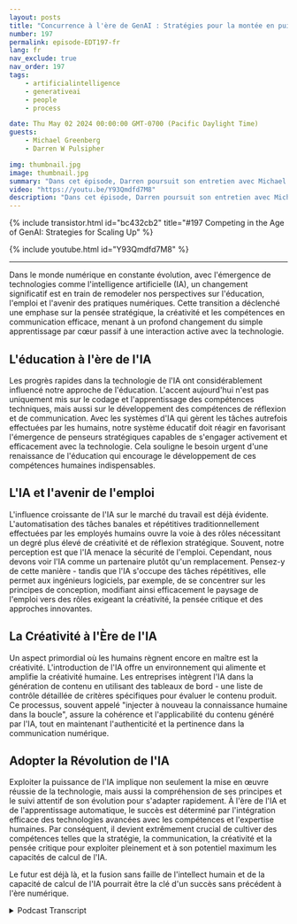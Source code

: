 ```yaml
---
layout: posts
title: "Concurrence à l'ère de GenAI : Stratégies pour la montée en puissance"
number: 197
permalink: episode-EDT197-fr
lang: fr
nav_exclude: true
nav_order: 197
tags:
    - artificialintelligence
    - generativeai
    - people
    - process

date: Thu May 02 2024 00:00:00 GMT-0700 (Pacific Daylight Time)
guests:
    - Michael Greenberg
    - Darren W Pulsipher

img: thumbnail.jpg
image: thumbnail.jpg
summary: "Dans cet épisode, Darren poursuit son entretien avec Michael Greenberg sur l'impact de l'IA générative dans diverses industries, y compris l'éducation, les travailleurs de l'information, les soins de santé, et plus encore."
video: "https://youtu.be/Y93Qmdfd7M8"
description: "Dans cet épisode, Darren poursuit son entretien avec Michael Greenberg sur l'impact de l'IA générative dans diverses industries, y compris l'éducation, les travailleurs de l'information, les soins de santé, et plus encore."
---
```


<div>
{% include transistor.html id="bc432cb2" title="#197 Competing in the Age of GenAI: Strategies for Scaling Up" %}

{% include youtube.html id="Y93Qmdfd7M8" %}
</div>

---

Dans le monde numérique en constante évolution, avec l'émergence de technologies comme l'intelligence artificielle (IA), un changement significatif est en train de remodeler nos perspectives sur l'éducation, l'emploi et l'avenir des pratiques numériques. Cette transition a déclenché une emphase sur la pensée stratégique, la créativité et les compétences en communication efficace, menant à un profond changement du simple apprentissage par cœur passif à une interaction active avec la technologie.

## L'éducation à l'ère de l'IA

Les progrès rapides dans la technologie de l'IA ont considérablement influencé notre approche de l'éducation. L'accent aujourd'hui n'est pas uniquement mis sur le codage et l'apprentissage des compétences techniques, mais aussi sur le développement des compétences de réflexion et de communication. Avec les systèmes d'IA qui gèrent les tâches autrefois effectuées par les humains, notre système éducatif doit réagir en favorisant l'émergence de penseurs stratégiques capables de s'engager activement et efficacement avec la technologie. Cela souligne le besoin urgent d'une renaissance de l'éducation qui encourage le développement de ces compétences humaines indispensables.

## L'IA et l'avenir de l'emploi

L'influence croissante de l'IA sur le marché du travail est déjà évidente. L'automatisation des tâches banales et répétitives traditionnellement effectuées par les employés humains ouvre la voie à des rôles nécessitant un degré plus élevé de créativité et de réflexion stratégique. Souvent, notre perception est que l'IA menace la sécurité de l'emploi. Cependant, nous devons voir l'IA comme un partenaire plutôt qu'un remplacement. Pensez-y de cette manière - tandis que l'IA s'occupe des tâches répétitives, elle permet aux ingénieurs logiciels, par exemple, de se concentrer sur les principes de conception, modifiant ainsi efficacement le paysage de l'emploi vers des rôles exigeant la créativité, la pensée critique et des approches innovantes.

## La Créativité à l'Ère de l'IA

Un aspect primordial où les humains règnent encore en maître est la créativité. L'introduction de l'IA offre un environnement qui alimente et amplifie la créativité humaine. Les entreprises intègrent l'IA dans la génération de contenu en utilisant des tableaux de bord - une liste de contrôle détaillée de critères spécifiques pour évaluer le contenu produit. Ce processus, souvent appelé "injecter à nouveau la connaissance humaine dans la boucle", assure la cohérence et l'applicabilité du contenu généré par l'IA, tout en maintenant l'authenticité et la pertinence dans la communication numérique.

## Adopter la Révolution de l'IA

Exploiter la puissance de l'IA implique non seulement la mise en œuvre réussie de la technologie, mais aussi la compréhension de ses principes et le suivi attentif de son évolution pour s'adapter rapidement. À l'ère de l'IA et de l'apprentissage automatique, le succès est déterminé par l'intégration efficace des technologies avancées avec les compétences et l'expertise humaines. Par conséquent, il devient extrêmement crucial de cultiver des compétences telles que la stratégie, la communication, la créativité et la pensée critique pour exploiter pleinement et à son potentiel maximum les capacités de calcul de l'IA.

Le futur est déjà là, et la fusion sans faille de l'intellect humain et de la capacité de calcul de l'IA pourrait être la clé d'un succès sans précédent à l'ère numérique.



<details>
<summary> Podcast Transcript </summary>

<p></p>

</details>
